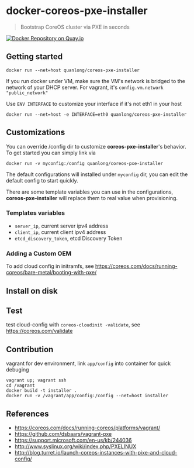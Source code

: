 # docker-coreos-pxe-installer

> Bootstrap CoreOS cluster via PXE in seconds

[![Docker Repository on Quay.io](https://quay.io/repository/quanlong/coreos-pxe-installer/status "Docker Repository on Quay.io")](https://quay.io/repository/quanlong/coreos-pxe-installer)

## Getting started

    docker run --net=host quanlong/coreos-pxe-installer

If you run docker under VM, make sure the VM's network is bridged to the network of your DHCP server. For vagrant, it's `config.vm.network "public_network"`

Use `ENV INTERFACE` to customize your interface if it's not eth1 in your host

    docker run --net=host -e INTERFACE=eth0 quanlong/coreos-pxe-installer

## Customizations

You can override /config dir to customize **coreos-pxe-installer**'s behavior. To get started you can simply link via

    docker run -v myconfig:/config quanlong/coreos-pxe-installer

The default configurations will installed under `myconfig` dir, you can edit the default config to start quickly.

There are some template variables you can use in the configurations, **coreos-pxe-installer** will replace them to real value when provisioning.

### Templates variables

- `server_ip`, current server ipv4 address
- `client_ip`, current client ipv4 address
- `etcd_discovery_token`, etcd Discovery Token

### Adding a Custom OEM

To add cloud config in initramfs, see https://coreos.com/docs/running-coreos/bare-metal/booting-with-pxe/

## Install on disk

## Test

test cloud-config with `coreos-cloudinit -validate`, see https://coreos.com/validate

## Contribution

vagrant for dev environment, link `app/config` into container for quick debuging

    vagrant up; vagrant ssh
    cd /vagrant
    docker build -t installer .
    docker run -v /vagrant/app/config:/config --net=host installer

## References

- https://coreos.com/docs/running-coreos/platforms/vagrant/
- https://github.com/dsbaars/vagrant-pxe
- https://support.microsoft.com/en-us/kb/244036
- http://www.syslinux.org/wiki/index.php/PXELINUX
- http://blog.turret.io/launch-coreos-instances-with-pixe-and-cloud-config/
